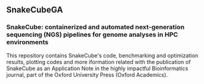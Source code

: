 ## SnakeCubeGA


### SnakeCube: containerized and automated next-generation sequencing (NGS) pipelines for genome analyses in HPC environments    


This repository contains SnakeCube's code, benchmarking and optimization results, plotting codes and more iformation related with the publication of SnakeCube 
as an Application Note in the highly impactful Bioinformatics journal, part of the Oxford University Press (Oxford Academics).


